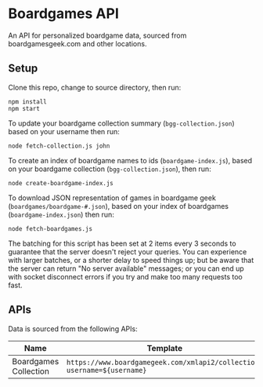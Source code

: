 # Boardgames API

An API for personalized boardgame data, sourced from boardgamesgeek.com and other locations.

## Setup

Clone this repo, change to source directory, then run:
```
npm install
npm start
```

To update your boardgame collection summary (`bgg-collection.json`) based on your username then run:

```
node fetch-collection.js john
```

To create an index of boardgame names to ids (`boardgame-index.js`), based on your boardgame collection (`bgg-collection.json`), then run:

```
node create-boardgame-index.js
```

To download JSON representation of games in boardgame geek (`boardgames/boardgame-#.json`), based on your index of boardgames (`boardgame-index.json`) then run:

```
node fetch-boardgames.js
```

The batching for this script has been set at 2 items every 3 seconds to guarantee that the server doesn't reject your queries. You can experience with larger batches, or a shorter delay to speed things up; but be aware that the server can return "No server available" messages; or you can end up with socket disconnect errors if you try and make too many requests too fast.

## APIs

Data is sourced from the following APIs:

| Name                  | Template                                                                |
| --------------------- | ----------------------------------------------------------------------- |
| Boardgames Collection | `https://www.boardgamegeek.com/xmlapi2/collection?username=${username}` |
